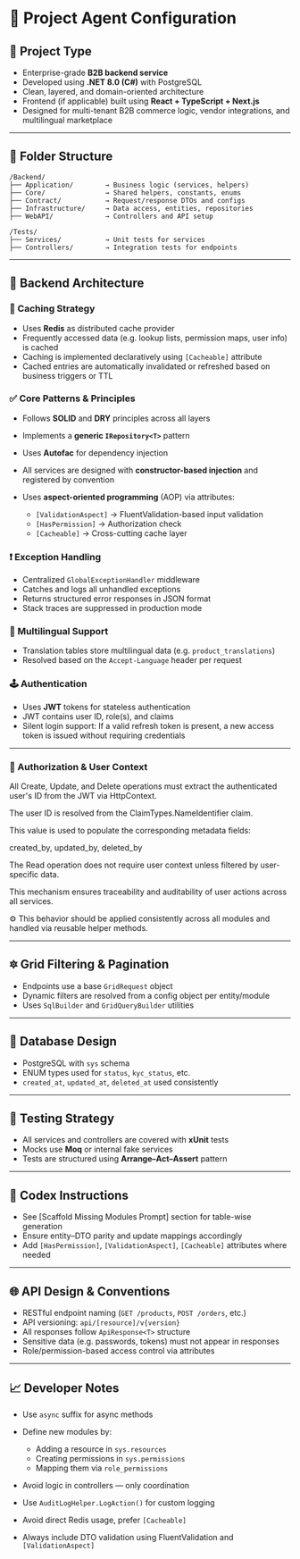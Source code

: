 ﻿# 🧠 Project Agent Configuration

## 📆 Project Type

* Enterprise-grade **B2B backend service**
* Developed using **.NET 8.0 (C#)** with PostgreSQL
* Clean, layered, and domain-oriented architecture
* Frontend (if applicable) built using **React + TypeScript + Next.js**
* Designed for multi-tenant B2B commerce logic, vendor integrations, and multilingual marketplace

---

## 🔱 Folder Structure

```
/Backend/
├── Application/        → Business logic (services, helpers)
├── Core/               → Shared helpers, constants, enums
├── Contract/           → Request/response DTOs and configs
├── Infrastructure/     → Data access, entities, repositories
├── WebAPI/             → Controllers and API setup

/Tests/
├── Services/           → Unit tests for services
├── Controllers/        → Integration tests for endpoints
```

---

## 🔐 Backend Architecture

### 🚀 Caching Strategy

* Uses **Redis** as distributed cache provider
* Frequently accessed data (e.g. lookup lists, permission maps, user info) is cached
* Caching is implemented declaratively using `[Cacheable]` attribute
* Cached entries are automatically invalidated or refreshed based on business triggers or TTL

### ✅ Core Patterns & Principles

* Follows **SOLID** and **DRY** principles across all layers
* Implements a **generic `IRepository<T>`** pattern
* Uses **Autofac** for dependency injection
* All services are designed with **constructor-based injection** and registered by convention
* Uses **aspect-oriented programming** (AOP) via attributes:

  * `[ValidationAspect]` → FluentValidation-based input validation
  * `[HasPermission]` → Authorization check
  * `[Cacheable]` → Cross-cutting cache layer

### ❗ Exception Handling

* Centralized `GlobalExceptionHandler` middleware
* Catches and logs all unhandled exceptions
* Returns structured error responses in JSON format
* Stack traces are suppressed in production mode

### 🔄 Multilingual Support

* Translation tables store multilingual data (e.g. `product_translations`)
* Resolved based on the `Accept-Language` header per request

### 🕹️ Authentication

* Uses **JWT** tokens for stateless authentication
* JWT contains user ID, role(s), and claims
* Silent login support: If a valid refresh token is present, a new access token is issued without requiring credentials

---

### 🔐 Authorization & User Context
All Create, Update, and Delete operations must extract the authenticated user's ID from the JWT via HttpContext.

The user ID is resolved from the ClaimTypes.NameIdentifier claim.

This value is used to populate the corresponding metadata fields:

created_by, updated_by, deleted_by

The Read operation does not require user context unless filtered by user-specific data.

This mechanism ensures traceability and auditability of user actions across all services.

⚙️ This behavior should be applied consistently across all modules and handled via reusable helper methods.

---

## 🔯 Grid Filtering & Pagination

* Endpoints use a base `GridRequest` object
* Dynamic filters are resolved from a config object per entity/module
* Uses `SqlBuilder` and `GridQueryBuilder` utilities

---

## 🔢 Database Design

* PostgreSQL with `sys` schema
* ENUM types used for `status`, `kyc_status`, etc.
* `created_at`, `updated_at`, `deleted_at` used consistently

---

## 🔮 Testing Strategy

* All services and controllers are covered with **xUnit** tests
* Mocks use **Moq** or internal fake services
* Tests are structured using **Arrange–Act–Assert** pattern

---

## 🔰 Codex Instructions

* See \[Scaffold Missing Modules Prompt] section for table-wise generation
* Ensure entity–DTO parity and update mappings accordingly
* Add `[HasPermission]`, `[ValidationAspect]`, `[Cacheable]` attributes where needed

---

## 🌐 API Design & Conventions

* RESTful endpoint naming (`GET /products`, `POST /orders`, etc.)
* API versioning: `api/[resource]/v{version}`
* All responses follow `ApiResponse<T>` structure
* Sensitive data (e.g. passwords, tokens) must not appear in responses
* Role/permission-based access control via attributes

---

## 📈 Developer Notes

* Use `async` suffix for async methods
* Define new modules by:

  * Adding a resource in `sys.resources`
  * Creating permissions in `sys.permissions`
  * Mapping them via `role_permissions`
* Avoid logic in controllers — only coordination
* Use `AuditLogHelper.LogAction()` for custom logging
* Avoid direct Redis usage, prefer `[Cacheable]`
* Always include DTO validation using FluentValidation and `[ValidationAspect]`
